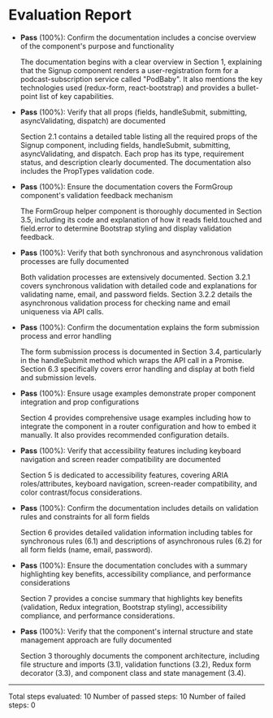 # Evaluation Report

- **Pass** (100%): Confirm the documentation includes a concise overview of the component's purpose and functionality
  
  The documentation begins with a clear overview in Section 1, explaining that the Signup component renders a user-registration form for a podcast-subscription service called "PodBaby". It also mentions the key technologies used (redux-form, react-bootstrap) and provides a bullet-point list of key capabilities.

- **Pass** (100%): Verify that all props (fields, handleSubmit, submitting, asyncValidating, dispatch) are documented
  
  Section 2.1 contains a detailed table listing all the required props of the Signup component, including fields, handleSubmit, submitting, asyncValidating, and dispatch. Each prop has its type, requirement status, and description clearly documented. The documentation also includes the PropTypes validation code.

- **Pass** (100%): Ensure the documentation covers the FormGroup component's validation feedback mechanism
  
  The FormGroup helper component is thoroughly documented in Section 3.5, including its code and explanation of how it reads field.touched and field.error to determine Bootstrap styling and display validation feedback.

- **Pass** (100%): Verify that both synchronous and asynchronous validation processes are fully documented
  
  Both validation processes are extensively documented. Section 3.2.1 covers synchronous validation with detailed code and explanations for validating name, email, and password fields. Section 3.2.2 details the asynchronous validation process for checking name and email uniqueness via API calls.

- **Pass** (100%): Confirm the documentation explains the form submission process and error handling
  
  The form submission process is documented in Section 3.4, particularly in the handleSubmit method which wraps the API call in a Promise. Section 6.3 specifically covers error handling and display at both field and submission levels.

- **Pass** (100%): Ensure usage examples demonstrate proper component integration and prop configurations
  
  Section 4 provides comprehensive usage examples including how to integrate the component in a router configuration and how to embed it manually. It also provides recommended configuration details.

- **Pass** (100%): Verify that accessibility features including keyboard navigation and screen reader compatibility are documented
  
  Section 5 is dedicated to accessibility features, covering ARIA roles/attributes, keyboard navigation, screen-reader compatibility, and color contrast/focus considerations.

- **Pass** (100%): Confirm the documentation includes details on validation rules and constraints for all form fields
  
  Section 6 provides detailed validation information including tables for synchronous rules (6.1) and descriptions of asynchronous rules (6.2) for all form fields (name, email, password).

- **Pass** (100%): Ensure the documentation concludes with a summary highlighting key benefits, accessibility compliance, and performance considerations
  
  Section 7 provides a concise summary that highlights key benefits (validation, Redux integration, Bootstrap styling), accessibility compliance, and performance considerations.

- **Pass** (100%): Verify that the component's internal structure and state management approach are fully documented
  
  Section 3 thoroughly documents the component architecture, including file structure and imports (3.1), validation functions (3.2), Redux form decorator (3.3), and component class and state management (3.4).

---

Total steps evaluated: 10
Number of passed steps: 10
Number of failed steps: 0